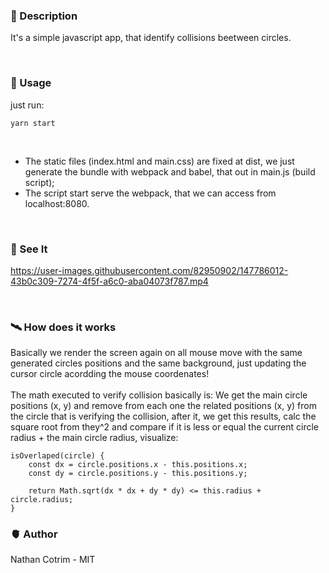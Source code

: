 ### 🐍 Description <br>

It's a simple javascript app, that identify collisions beetween circles.

<br>

### 💮 Usage <br>

just run:

```
yarn start
```

<br>

- The static files (index.html and main.css) are fixed at dist, we just generate the bundle with webpack and babel, that out in main.js (build script);
- The script start serve the webpack, that we can access from localhost:8080.

<br>

### 🏺 See It <br>

https://user-images.githubusercontent.com/82950902/147786012-43b0c309-7274-4f5f-a6c0-aba04073f787.mp4

<br>

### 🛰️ How does it works <br>

Basically we render the screen again on all mouse move with the same generated circles positions and the same background, just updating the cursor circle acordding the mouse coordenates! <br><br>
The math executed to verify collision basically is: We get the main circle positions (x, y) and remove from each one the related positions (x, y) from the circle that is verifying the collision, after it, we get this results, calc the square root from they^2 and compare if it is less or equal the current circle radius + the main circle radius, visualize:

```
isOverlaped(circle) {
    const dx = circle.positions.x - this.positions.x;
    const dy = circle.positions.y - this.positions.y;

    return Math.sqrt(dx * dx + dy * dy) <= this.radius + circle.radius;
}
```

### 🫀 Author <br>

Nathan Cotrim - MIT
